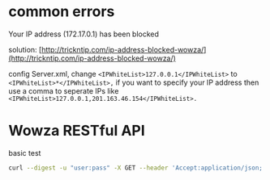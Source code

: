 # common errors

Your IP address \(172.17.0.1\) has been blocked

solution: [http://trickntip.com/ip-address-blocked-wowza/](http://trickntip.com/ip-address-blocked-wowza/)

config Server.xml, change `<IPWhiteList>127.0.0.1</IPWhiteList>` to `<IPWhiteList>*</IPWhiteList>,` if you want to specify your IP address then use a comma to seperate IPs like `<IPWhiteList>127.0.0.1,201.163.46.154</IPWhiteList>.`

# Wowza RESTful API

basic test

```bash
curl --digest -u "user:pass" -X GET --header 'Accept:application/json; charset=utf-8' http://localhost:8087/v2/servers/_defaultServer_/vhosts/_defaultVHost_/applications
```



